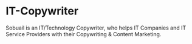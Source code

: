 # IT-Copywriter
Sobuail is an IT/Technology Copywriter, who helps IT Companies and IT Service Providers with their Copywriting &amp; Content Marketing.
